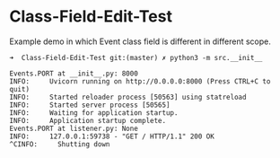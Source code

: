 # Class-Field-Edit-Test

Example demo in which Event class field is different in different scope.

```
➜  Class-Field-Edit-Test git:(master) ✗ python3 -m src.__init__

Events.PORT at __init__.py: 8000
INFO:     Uvicorn running on http://0.0.0.0:8000 (Press CTRL+C to quit)
INFO:     Started reloader process [50563] using statreload
INFO:     Started server process [50565]
INFO:     Waiting for application startup.
INFO:     Application startup complete.
Events.PORT at listener.py: None
INFO:     127.0.0.1:59738 - "GET / HTTP/1.1" 200 OK
^CINFO:     Shutting down
```
